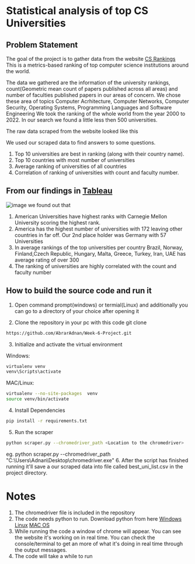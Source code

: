# Statistical analysis of top CS Universities

## Problem Statement
The goal of the project is to gather data from the website [CS Rankings](https://csrankings.org/#/index?all&world)<br/>
This is a metrics-based ranking of top computer science institutions around the world.

The data we gathered are the information of the university rankings, 
count(Geometric mean count of papers published across all areas)
and number of faculties published papers in our areas of concern.
We chose these area of topics 
Computer Acrhitecture, Computer Networks, Computer Security, Operating Systems, Programming Languages and Software Engineering
We took the ranking of the whole world from the year 2000 to 2022. In our search we found a little less then 500 universities.

The raw data scraped from the website looked like this


We used our scraped data to find answers to some questions.
1. Top 10 universities are best in ranking (along with their country name).
2. Top 10 countries with most number of universities
3. Average ranking of universities of all countries
4. Correlation of ranking of universities with count and faculty number.

## From our findings in [Tableau](https://public.tableau.com/app/profile/abrar.faiaz.adnan/viz/CSrankingsdemoproject/Dashboard1?publish=yes)
![image](https://user-images.githubusercontent.com/52294804/209989293-866157c5-3527-4bc3-8970-421700e33241.png)
we found out that
1. American Universities have highest ranks with Carnegie Mellon University scoring the highest rank.
2. America has the highest number of universities with 172 leaving other countries in far off. Our 2nd place holder was Germany with 57 Universities
3. In average rankings of the top universities per country Brazil, Norway, Finland,Czech Republic, Hungary, Malta, Greece, Turkey, Iran, UAE has average rating of over 300
4. The ranking of universities are highly correlated with the count and faculty number

## How to build the source code and run it


1. Open command prompt(windows) or termial(Linux) and additionally you can go to a directory of your choice after opening it

2. Clone the repository in your pc with this code git clone 
```bash
https://github.com/AbrarAdnan/Week-6-Project.git
```
3. Initialize and activate the virtual environment

Windows: 
```bash
virtualenv venv
venv\Scripts\activate
```
MAC/Linux:
```bash
virtualenv --no-site-packages  venv
source venv/bin/activate
```
4. Install Dependencies
```bash
pip install -r requirements.txt
```
   
5. Run the scraper
```bash
python scraper.py --chromedriver_path <Location to the chromedriver>
```
   eg. python scraper.py --chromedriver_path "C:\Users\Adnan\Desktop\chromedriver.exe"
6. After the script has finished running it'll save a our scraped data into file called best_uni_list.csv in the project directory.

# Notes
1. The chromedriver file is included in the repository
2. The code needs python to run. Download python from here [Windows](https://www.python.org/ftp/python/3.11.0/python-3.11.0-amd64.exe) [Linux](https://www.python.org/ftp/python/3.11.0/Python-3.11.0.tgz) [MAC OS](https://www.python.org/ftp/python/3.11.0/python-3.11.0-macos11.pkg)
3. While running the code a window of chrome will appear. You can see the website it's working on in real time. You can check the console/terminal to get an more of what it's doing in real time through the output messages.
4. The code will take a while to run
